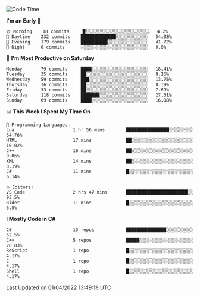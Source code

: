 <!--START_SECTION:waka-->
![Code Time](http://img.shields.io/badge/Code%20Time-764%20hrs%2023%20mins-blue)

**I'm an Early 🐤** 

```text
🌞 Morning    18 commits     █░░░░░░░░░░░░░░░░░░░░░░░░   4.2% 
🌆 Daytime    232 commits    █████████████░░░░░░░░░░░░   54.08% 
🌃 Evening    179 commits    ██████████░░░░░░░░░░░░░░░   41.72% 
🌙 Night      0 commits      ░░░░░░░░░░░░░░░░░░░░░░░░░   0.0%

```
📅 **I'm Most Productive on Saturday** 

```text
Monday       79 commits     ████░░░░░░░░░░░░░░░░░░░░░   18.41% 
Tuesday      35 commits     ██░░░░░░░░░░░░░░░░░░░░░░░   8.16% 
Wednesday    59 commits     ███░░░░░░░░░░░░░░░░░░░░░░   13.75% 
Thursday     36 commits     ██░░░░░░░░░░░░░░░░░░░░░░░   8.39% 
Friday       33 commits     ██░░░░░░░░░░░░░░░░░░░░░░░   7.69% 
Saturday     118 commits    ███████░░░░░░░░░░░░░░░░░░   27.51% 
Sunday       69 commits     ████░░░░░░░░░░░░░░░░░░░░░   16.08%

```


📊 **This Week I Spent My Time On** 

```text
💬 Programming Languages: 
Lua                      1 hr 56 mins        ████████████████░░░░░░░░░   64.76% 
HTML                     17 mins             ██░░░░░░░░░░░░░░░░░░░░░░░   10.02% 
C++                      16 mins             ██░░░░░░░░░░░░░░░░░░░░░░░   9.06% 
XML                      14 mins             ██░░░░░░░░░░░░░░░░░░░░░░░   8.19% 
C#                       11 mins             █░░░░░░░░░░░░░░░░░░░░░░░░   6.14%

🔥 Editors: 
VS Code                  2 hrs 47 mins       ███████████████████████░░   93.5% 
Rider                    11 mins             █░░░░░░░░░░░░░░░░░░░░░░░░   6.5%

```

**I Mostly Code in C#** 

```text
C#                       15 repos            ███████████████░░░░░░░░░░   62.5% 
C++                      5 repos             █████░░░░░░░░░░░░░░░░░░░░   20.83% 
ReScript                 1 repo              █░░░░░░░░░░░░░░░░░░░░░░░░   4.17% 
C                        1 repo              █░░░░░░░░░░░░░░░░░░░░░░░░   4.17% 
Shell                    1 repo              █░░░░░░░░░░░░░░░░░░░░░░░░   4.17%

```



 Last Updated on 01/04/2022 13:49:19 UTC
<!--END_SECTION:waka-->
